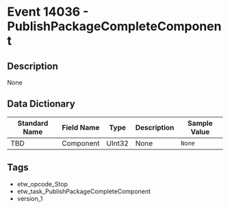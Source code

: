 # Event 14036 - PublishPackageCompleteComponent

## Description
None

## Data Dictionary
|Standard Name|Field Name|Type|Description|Sample Value|
|---|---|---|---|---|
|TBD|Component|UInt32|None|`None`|

## Tags
* etw_opcode_Stop
* etw_task_PublishPackageCompleteComponent
* version_1